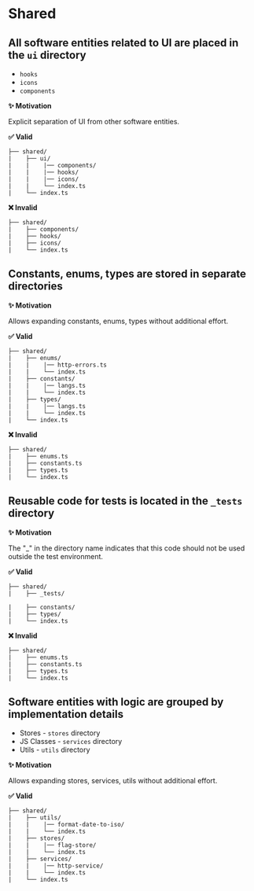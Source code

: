 # Shared

## All software entities related to UI are placed in the `ui` directory

- `hooks`
- `icons`
- `components`

**✨ Motivation**

Explicit separation of UI from other software entities.

**✅ Valid**

```
├── shared/
|    ├── ui/
|    |    |── components/
|    |    |── hooks/
|    |    |── icons/
|    |    └── index.ts
|    └── index.ts
```

**❌ Invalid**

```
├── shared/
|    ├── components/
|    ├── hooks/
|    ├── icons/
|    └── index.ts
```

## Constants, enums, types are stored in separate directories

**✨ Motivation**

Allows expanding constants, enums, types without additional effort.

**✅ Valid**

```
├── shared/
|    ├── enums/
|    |    |── http-errors.ts
|    |    └── index.ts
|    ├── constants/
|    |    |── langs.ts
|    |    └── index.ts
|    ├── types/
|    |    |── langs.ts
|    |    └── index.ts
|    └── index.ts
```

**❌ Invalid**

```
├── shared/
|    ├── enums.ts
|    ├── constants.ts
|    ├── types.ts
|    └── index.ts
```

## Reusable code for tests is located in the `_tests` directory

**✨ Motivation**

The "_" in the directory name indicates that this code should not be used outside the test environment.

**✅ Valid**

```
├── shared/
|    ├── _tests/

|    ├── constants/
|    ├── types/
|    └── index.ts
```

**❌ Invalid**

```
├── shared/
|    ├── enums.ts
|    ├── constants.ts
|    ├── types.ts
|    └── index.ts
```

## Software entities with logic are grouped by implementation details

- Stores - `stores` directory
- JS Classes - `services` directory
- Utils - `utils` directory

**✨ Motivation**

Allows expanding stores, services, utils without additional effort.

**✅ Valid**

```
├── shared/
|    ├── utils/
|    |    |── format-date-to-iso/
|    |    └── index.ts
|    ├── stores/
|    |    |── flag-store/
|    |    └── index.ts
|    ├── services/
|    |    |── http-service/
|    |    └── index.ts
|    └── index.ts
```
